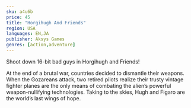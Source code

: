 ```yaml
---
sku: a4u6b
price: 45
title: "Horgihugh And Friends"
region: USA
languages: EN,JA
publisher: Aksys Games
genres: [action,adventure]
---
```

 Shoot down 16-bit bad guys in Horgihugh and Friends!

At the end of a brutal war, countries decided to dismantle their weapons. When the Gozareans attack, two retired pilots realize their trusty vintage fighter planes are the only means of combating the alien’s powerful weapon-nullifying technologies. Taking to the skies, Hugh and Figaro are the world’s last wings of hope.